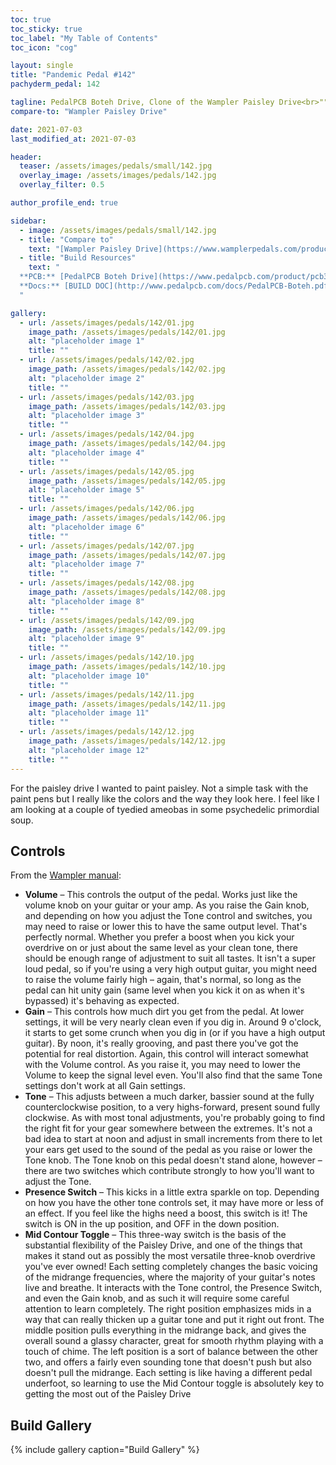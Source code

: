 ```yaml
---
toc: true
toc_sticky: true
toc_label: "My Table of Contents"
toc_icon: "cog"

layout: single
title: "Pandemic Pedal #142"
pachyderm_pedal: 142

tagline: PedalPCB Boteh Drive, Clone of the Wampler Paisley Drive<br>"" - 
compare-to: "Wampler Paisley Drive"

date: 2021-07-03
last_modified_at: 2021-07-03

header:
  teaser: /assets/images/pedals/small/142.jpg
  overlay_image: /assets/images/pedals/142.jpg
  overlay_filter: 0.5

author_profile_end: true

sidebar:
  - image: /assets/images/pedals/small/142.jpg
  - title: "Compare to"
    text: "[Wampler Paisley Drive](https://www.wamplerpedals.com/products/distortion-overdrive/brad-paisley-paisley-drive/)"
  - title: "Build Resources"
    text: "
  **PCB:** [PedalPCB Boteh Drive](https://www.pedalpcb.com/product/pcb336/)<br>
  **Docs:** [BUILD DOC](http://www.pedalpcb.com/docs/PedalPCB-Boteh.pdf)
  "

gallery:
  - url: /assets/images/pedals/142/01.jpg
    image_path: /assets/images/pedals/142/01.jpg
    alt: "placeholder image 1"
    title: ""
  - url: /assets/images/pedals/142/02.jpg
    image_path: /assets/images/pedals/142/02.jpg
    alt: "placeholder image 2"
    title: ""
  - url: /assets/images/pedals/142/03.jpg
    image_path: /assets/images/pedals/142/03.jpg
    alt: "placeholder image 3"
    title: ""
  - url: /assets/images/pedals/142/04.jpg
    image_path: /assets/images/pedals/142/04.jpg
    alt: "placeholder image 4"
    title: ""
  - url: /assets/images/pedals/142/05.jpg
    image_path: /assets/images/pedals/142/05.jpg
    alt: "placeholder image 5"
    title: ""
  - url: /assets/images/pedals/142/06.jpg
    image_path: /assets/images/pedals/142/06.jpg
    alt: "placeholder image 6"
    title: ""
  - url: /assets/images/pedals/142/07.jpg
    image_path: /assets/images/pedals/142/07.jpg
    alt: "placeholder image 7"
    title: ""
  - url: /assets/images/pedals/142/08.jpg
    image_path: /assets/images/pedals/142/08.jpg
    alt: "placeholder image 8"
    title: ""
  - url: /assets/images/pedals/142/09.jpg
    image_path: /assets/images/pedals/142/09.jpg
    alt: "placeholder image 9"
    title: ""
  - url: /assets/images/pedals/142/10.jpg
    image_path: /assets/images/pedals/142/10.jpg
    alt: "placeholder image 10"
    title: ""
  - url: /assets/images/pedals/142/11.jpg
    image_path: /assets/images/pedals/142/11.jpg
    alt: "placeholder image 11"
    title: ""
  - url: /assets/images/pedals/142/12.jpg
    image_path: /assets/images/pedals/142/12.jpg
    alt: "placeholder image 12"
    title: ""
---
```




For the paisley drive I wanted to paint paisley. Not a simple task with the paint pens but I really like the colors and the way they look here. I feel like I am looking at a couple of tyedied ameobas in some psychedelic primordial soup.


## Controls

From the [Wampler manual](https://www.wamplerpedals.com/wp-content/uploads/2019/11/paisley_drive_2019.pdf):

* **Volume** – This controls the output of the pedal. Works just like the volume knob on your guitar or your amp. As you raise the Gain knob, and depending on how you adjust the Tone control and switches, you may need to raise or lower this to have the same output level. That's perfectly normal. Whether you prefer a boost when you kick your overdrive on or just about the same level as your clean tone, there should be enough range of adjustment to suit all tastes. It isn't a super loud pedal, so if you're using a very high output guitar, you might need to raise the volume fairly high – again, that's normal, so long as the pedal can hit unity gain (same level when you kick it on as when it's bypassed) it's behaving as expected.
* **Gain** – This controls how much dirt you get from the pedal. At lower settings, it will be very nearly clean even if you dig in. Around 9 o'clock, it starts to get some crunch when you dig in (or if you have a high output guitar). By noon, it's really grooving, and past there you've got the potential for real distortion. Again, this control will interact somewhat with the Volume control. As you raise it, you may need to lower the Volume to keep the signal level even. You'll also find that the same Tone settings don't work at all Gain settings.
* **Tone** – This adjusts between a much darker, bassier sound at the fully counterclockwise position, to a very highs-forward, present sound fully clockwise. As with most tonal adjustments, you're probably going to find the right fit for your gear somewhere between the extremes. It's not a bad idea to start at noon and adjust in small increments from there to let your ears get used to the sound of the pedal as you raise or lower the Tone knob. The Tone knob on this pedal doesn't stand alone, however – there are two switches which contribute strongly to how you'll want to adjust the Tone.
* **Presence Switch** – This kicks in a little extra sparkle on top. Depending on how you have the other tone controls set, it may have more or less of an effect. If you feel like the highs need a boost, this switch is it! The switch is ON in the up position, and OFF in the down position.
* **Mid Contour Toggle** – This three-way switch is the basis of the substantial flexibility of the Paisley Drive, and one of the things that makes it stand out as possibly the most versatile three-knob overdrive you've ever owned! Each setting completely changes the basic voicing of the midrange frequencies, where the majority of your guitar's notes live and breathe. It interacts with the Tone control, the Presence Switch, and even the Gain knob, and as such it will require some careful attention to learn completely. The right position emphasizes mids in a way that can really thicken up a guitar tone and put it right out front. The middle position pulls everything in the midrange back, and gives the overall sound a glassy character, great for smooth rhythm playing with a touch of chime. The left position is a sort of balance between the other two, and offers a fairly even sounding tone that doesn't push but also doesn't pull the midrange. Each setting is like having a different pedal underfoot, so learning to use the Mid Contour toggle is absolutely key to getting the most out of the Paisley Drive

## Build Gallery

{% include gallery caption="Build Gallery" %}
